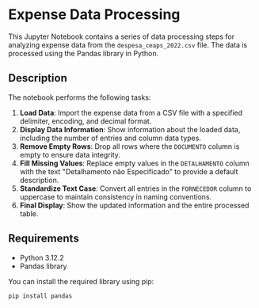 # Expense Data Processing

This Jupyter Notebook contains a series of data processing steps for analyzing expense data from the `despesa_ceaps_2022.csv` file. The data is processed using the Pandas library in Python.

## Description

The notebook performs the following tasks:

1. **Load Data**: Import the expense data from a CSV file with a specified delimiter, encoding, and decimal format.
2. **Display Data Information**: Show information about the loaded data, including the number of entries and column data types.
3. **Remove Empty Rows**: Drop all rows where the `DOCUMENTO` column is empty to ensure data integrity.
4. **Fill Missing Values**: Replace empty values in the `DETALHAMENTO` column with the text "Detalhamento não Especificado" to provide a default description.
5. **Standardize Text Case**: Convert all entries in the `FORNECEDOR` column to uppercase to maintain consistency in naming conventions.
6. **Final Display**: Show the updated information and the entire processed table.

## Requirements

- Python 3.12.2
- Pandas library

You can install the required library using pip:

```bash
pip install pandas
